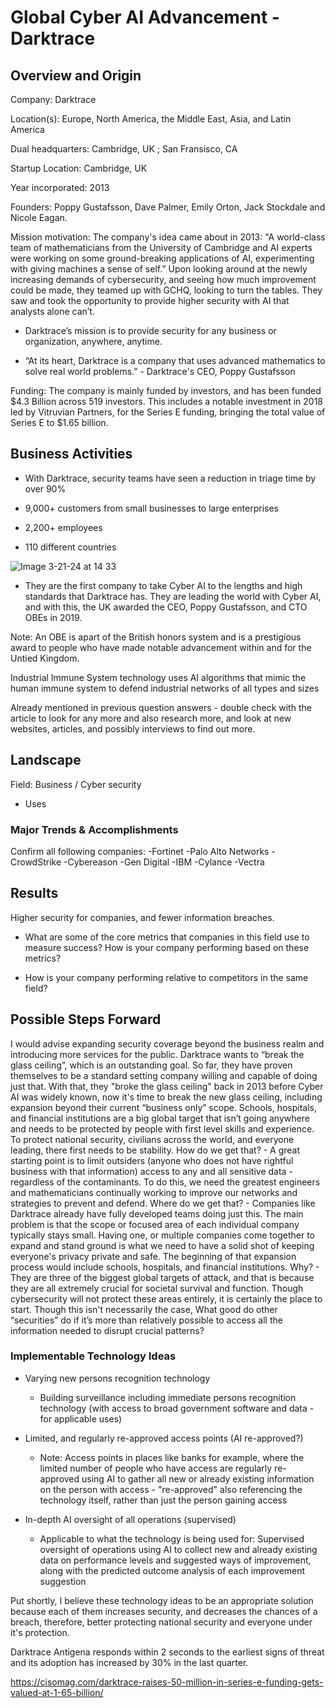 # Global Cyber AI Advancement - Darktrace

## Overview and Origin

Company: Darktrace

Location(s):
Europe, North America, the Middle East, Asia, and Latin America

Dual headquarters: Cambridge, UK ; San Fransisco, CA

Startup Location: Cambridge, UK

Year incorporated: 2013

Founders: Poppy Gustafsson, Dave Palmer, Emily Orton, Jack Stockdale and Nicole Eagan.

Mission motivation: The company's idea came about in 2013: "A world-class team of mathematicians from the University of Cambridge and AI experts were working on some ground-breaking applications of AI, experimenting with giving machines a sense of self.” Upon looking around at the newly increasing demands of cybersecurity, and seeing how much improvement could be made, they teamed up with GCHQ, looking to turn the tables. They saw and took the opportunity to provide higher security with AI that analysts alone can’t.

* Darktrace’s mission is to provide security for any business or organization, anywhere, anytime.

* “At its heart, Darktrace is a company that uses advanced mathematics to solve real world problems.” - Darktrace's CEO, Poppy Gustafsson

Funding: The company is mainly funded by investors, and has been funded $4.3 Billion across 519 investors. This includes a notable investment in 2018 led by Vitruvian Partners, for the Series E funding, bringing the total value of Series E to $1.65 billion.

## Business Activities

* With Darktrace, security teams have seen a reduction in triage time by over 90%

* 9,000+ customers from small businesses to large enterprises

* 2,200+ employees

* 110 different countries

![Image 3-21-24 at 14 33](https://github.com/josephinerobideau/smpai/assets/143913881/a3a21cec-e711-4a25-99b5-e94d51d6c9cf)

* They are the first company to take Cyber AI to the lengths and high standards that Darktrace has. They are leading the world with Cyber AI, and with this, the UK awarded the CEO, Poppy Gustafsson, and CTO OBEs in 2019.

Note: An OBE is apart of the British honors system and is a prestigious award to people who have made notable advancement within and for the Untied Kingdom.

Industrial Immune System technology uses AI algorithms that mimic the human immune system to defend industrial networks of all types and sizes

Already mentioned in previous question answers - double check with the article to look for any more and also research more, and look at new websites, articles, and possibly interviews to find out more.

## Landscape

Field: Business / Cyber security
* Uses 

### Major Trends & Accomplishments

Confirm all following companies:
-Fortinet
  -Palo Alto Networks
  -CrowdStrike
-Cybereason
-Gen Digital
-IBM
-Cylance
-Vectra

## Results

Higher security for companies, and fewer information breaches.

* What are some of the core metrics that companies in this field use to measure success? How is your company performing based on these metrics?

* How is your company performing relative to competitors in the same field?

## Possible Steps Forward
I would advise expanding security coverage beyond the business realm and introducing more services for the public. Darktrace wants to “break the glass ceiling”, which is an outstanding goal. So far, they have proven themselves to be a standard setting company willing and capable of doing just that. With that, they "broke the glass ceiling" back in 2013 before Cyber AI was widely known, now it's time to break the new glass ceiling, including expansion beyond their current “business only” scope. Schools, hospitals, and financial institutions are a big global target that isn’t going anywhere and needs to be protected by people with first level skills and experience. To protect national security, civilians across the world, and everyone leading, there first needs to be stability. How do we get that? - A great starting point is to limit outsiders (anyone who does not have rightful business with that information) access to any and all sensitive data - regardless of the contaminants. To do this, we need the greatest engineers and mathematicians continually working to improve our networks and strategies to prevent and defend. Where do we get that? - Companies like Darktrace already have fully developed teams doing just this. The main problem is that the scope or focused area of each individual company typically stays small. Having one, or multiple companies come together to expand and stand ground is what we need to have a solid shot of keeping everyone's privacy private and safe. The beginning of that expansion process would include schools, hospitals, and financial institutions. Why? - They are three of the biggest global targets of attack, and that is because they are all extremely crucial for societal survival and function. Though cybersecurity will not protect these areas entirely, it is certainly the place to start. Though this isn't necessarily the case, What good do other “securities” do if it’s more than relatively possible to access all the information needed to disrupt crucial patterns?

### Implementable Technology Ideas

* Varying new persons recognition technology

  * Building surveillance including immediate persons recognition technology (with access to broad government software and data - for applicable uses)

* Limited, and regularly re-approved access points (AI re-approved?)
  * Note: Access points in places like banks for example, where the limited number of people who have access are regularly re-approved using AI to gather all new or already existing information on the person with               access - "re-approved" also referencing the technology itself, rather than just the person gaining access

* In-depth AI oversight of all operations (supervised)
  * Applicable to what the technology is being used for: Supervised oversight of operations using AI to collect new and already existing data on performance levels and suggested ways of improvement, along with the       predicted outcome analysis of each improvement suggestion

Put shortly, I believe these technology ideas to be an appropriate solution because each of them increases security, and decreases the chances of a breach, therefore, better protecting national security and everyone under it's protection.



Darktrace Antigena responds within 2 seconds to the earliest signs of threat and its adoption has increased by 30% in the last quarter. 









https://cisomag.com/darktrace-raises-50-million-in-series-e-funding-gets-valued-at-1-65-billion/
